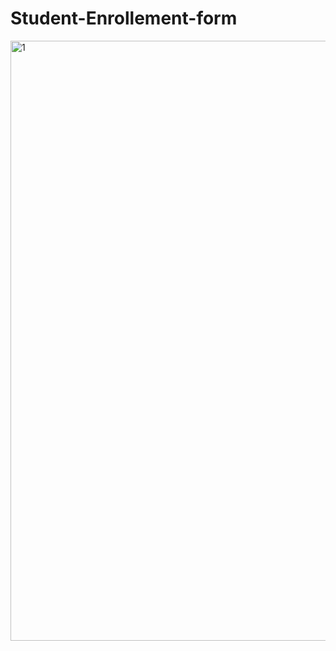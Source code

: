 # Student-Enrollement-form

<img width="960" alt="1" src="https://user-images.githubusercontent.com/88496549/218971398-58dabe85-ed4b-4f65-aa19-b3777f3c4b3a.png">
